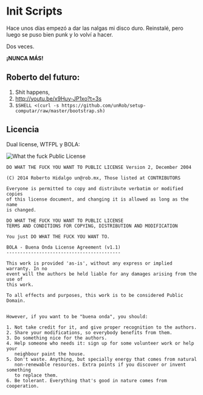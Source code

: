 # Init Scripts

Hace unos días empezó a dar las nalgas mi disco duro. Reinstalé, pero luego se puso bien punk y lo volví a hacer.

Dos veces.

**¡NUNCA MÁS!**

## Roberto del futuro:

1. Shit happens,
2. http://youtu.be/x9Huy-JP1xo?t=3s
3. `$SHELL <(curl -s https://github.com/unRob/setup-computar/raw/master/bootstrap.sh)`


## Licencia

Dual license, WTFPL y BOLA:

![What the fuck Public License](http://www.wtfpl.net/wp-content/uploads/2012/12/wtfpl-badge-1.png)

```
DO WHAT THE FUCK YOU WANT TO PUBLIC LICENSE Version 2, December 2004

(C) 2014 Roberto Hidalgo un@rob.mx, Those listed at CONTRIBUTORS

Everyone is permitted to copy and distribute verbatim or modified copies
of this license document, and changing it is allowed as long as the name
is changed.

DO WHAT THE FUCK YOU WANT TO PUBLIC LICENSE
TERMS AND CONDITIONS FOR COPYING, DISTRIBUTION AND MODIFICATION

You just DO WHAT THE FUCK YOU WANT TO.
```

```
BOLA - Buena Onda License Agreement (v1.1)
------------------------------------------

This work is provided 'as-is', without any express or implied warranty. In no
event will the authors be held liable for any damages arising from the use of
this work.

To all effects and purposes, this work is to be considered Public Domain.


However, if you want to be "buena onda", you should:

1. Not take credit for it, and give proper recognition to the authors.
2. Share your modifications, so everybody benefits from them.
3. Do something nice for the authors.
4. Help someone who needs it: sign up for some volunteer work or help your
   neighbour paint the house.
5. Don't waste. Anything, but specially energy that comes from natural
   non-renewable resources. Extra points if you discover or invent something
   to replace them.
6. Be tolerant. Everything that's good in nature comes from cooperation.
```
